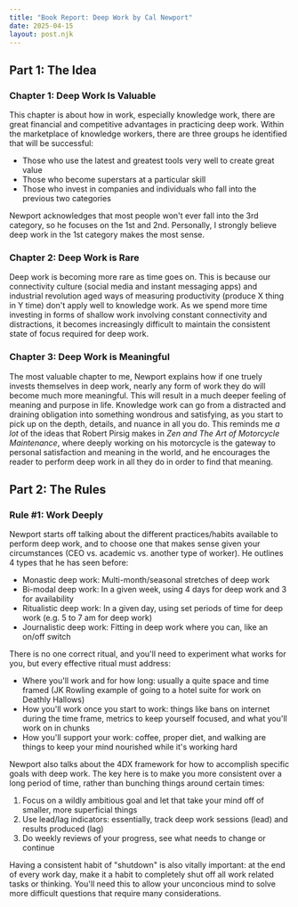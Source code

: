 ```yaml
---
title: "Book Report: Deep Work by Cal Newport"
date: 2025-04-15
layout: post.njk
---
```


## Part 1: The Idea

### Chapter 1: Deep Work Is Valuable

This chapter is about how in work, especially knowledge work, there are great financial and competitive advantages in practicing deep work. Within the marketplace of knowledge workers, there are three groups he identified that will be successful:

- Those who use the latest and greatest tools very well to create great value
- Those who become superstars at a particular skill
- Those who invest in companies and individuals who fall into the previous two categories

Newport acknowledges that most people won't ever fall into the 3rd category, so he focuses on the 1st and 2nd. Personally, I strongly believe deep work in the 1st category makes the most sense.

### Chapter 2: Deep Work is Rare

Deep work is becoming more rare as time goes on. This is because our connectivity culture (social media and instant messaging apps) and industrial revolution aged ways of measuring productivity (produce X thing in Y time) don't apply well to knowledge work. As we spend more time investing in forms of shallow work involving constant connectivity and distractions, it becomes increasingly difficult to maintain the consistent state of focus required for deep work.

### Chapter 3: Deep Work is Meaningful

The most valuable chapter to me, Newport explains how if one truely invests themselves in deep work, nearly any form of work they do will become much more meaningful. This will result in a much deeper feeling of meaning and purpose in life. Knowledge work can go from a distracted and draining obligation into something wondrous and satisfying, as you start to pick up on the depth, details, and nuance in all you do. This reminds me _a lot_ of the ideas that Robert Pirsig makes in _Zen and The Art of Motorcycle Maintenance_, where deeply working on his motorcycle is the gateway to personal satisfaction and meaning in the world, and he encourages the reader to perform deep work in all they do in order to find that meaning.

## Part 2: The Rules

### Rule #1: Work Deeply

Newport starts off talking about the different practices/habits available to perform deep work, and to choose one that makes sense given your circumstances (CEO vs. academic vs. another type of worker). He outlines 4 types that he has seen before:

- Monastic deep work: Multi-month/seasonal stretches of deep work
- Bi-modal deep work: In a given week, using 4 days for deep work and 3 for availability
- Ritualistic deep work: In a given day, using set periods of time for deep work (e.g. 5 to 7 am for deep work)
- Journalistic deep work: Fitting in deep work where you can, like an on/off switch

There is no one correct ritual, and you'll need to experiment what works for you, but every effective ritual must address:

- Where you'll work and for how long: usually a quite space and time framed (JK Rowling example of going to a hotel suite for work on Deathly Hallows)
- How you'll work once you start to work: things like bans on internet during the time frame, metrics to keep yourself focused, and what you'll work on in chunks
- How you'll support your work: coffee, proper diet, and walking are things to keep your mind nourished while it's working hard

Newport also talks about the 4DX framework for how to accomplish specific goals with deep work. The key here is to make you more consistent over a long period of time, rather than bunching things around certain times:

1. Focus on a wildly ambitious goal and let that take your mind off of smaller, more superficial things
2. Use lead/lag indicators: essentially, track deep work sessions (lead) and results produced (lag)
3. Do weekly reviews of your progress, see what needs to change or continue

Having a consistent habit of "shutdown" is also vitally important: at the end of every work day, make it a habit to completely shut off all work related tasks or thinking. You'll need this to allow your unconcious mind to solve more difficult questions that require many considerations.
